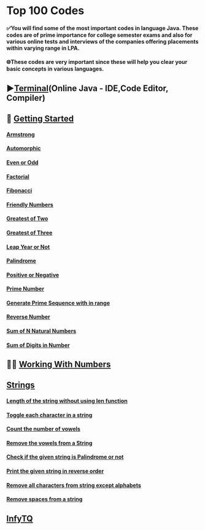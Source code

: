 # Top 100 Codes

#### ✅You will find some of the most important codes in language Java. These codes are of prime importance for college semester exams and also for various online tests and interviews of the companies offering placements within varying range in LPA.</br>
#### 🌐These codes are very important since these will help you clear your basic concepts in various languages.

## ▶[Terminal](https://www.online-java.com/)(Online Java - IDE,Code Editor, Compiler)

## 🤔 [Getting Started](https://github.com/KanakamSasikalyan/top-100-codes/tree/main/Getting%20Started)

#### [Armstrong](https://github.com/KanakamSasikalyan/top-100-codes/tree/main/Getting%20Started/Armstrong.java)
#### [Automorphic](https://github.com/KanakamSasikalyan/top-100-codes/tree/main/Getting%20Started/Automorphic.java)
#### [Even or Odd](https://github.com/KanakamSasikalyan/top-100-codes/tree/main/Getting%20Started/Even_or_Odd.java)
#### [Factorial](https://github.com/KanakamSasikalyan/top-100-codes/tree/main/Getting%20Started/Factorial.java)
#### [Fibonacci](https://github.com/KanakamSasikalyan/top-100-codes/tree/main/Getting%20Started/Fibonacci.java)
#### [Friendly Numbers](https://github.com/KanakamSasikalyan/top-100-codes/tree/main/Getting%20Started/Friendly_Numbers.java)
#### [Greatest of Two](https://github.com/KanakamSasikalyan/top-100-codes/tree/main/Getting%20Started/Greatestof2.java)
#### [Greatest of Three](https://github.com/KanakamSasikalyan/top-100-codes/tree/main/Getting%20Started/Greatestof3.java)
#### [Leap Year or Not](https://github.com/KanakamSasikalyan/top-100-codes/tree/main/Getting%20Started/Leapyear.java)
#### [Palindrome](https://github.com/KanakamSasikalyan/top-100-codes/tree/main/Getting%20Started/Palindrome.java)
#### [Positive or Negative](https://github.com/KanakamSasikalyan/top-100-codes/tree/main/Getting%20Started/Pos_or_Neg.java)
#### [Prime Number](https://github.com/KanakamSasikalyan/top-100-codes/tree/main/Getting%20Started/Prime.java)
#### [Generate Prime Sequence with in range](https://github.com/KanakamSasikalyan/top-100-codes/tree/main/Getting%20Started/PrimeSeq.java)
#### [Reverse Number](https://github.com/KanakamSasikalyan/top-100-codes/tree/main/Getting%20Started/ReverseNumber.java)
#### [Sum of N Natural Numbers](https://github.com/KanakamSasikalyan/top-100-codes/tree/main/Getting%20Started/Sum_of_N.java)
#### [Sum of Digits in Number](https://github.com/KanakamSasikalyan/top-100-codes/tree/main/Getting%20Started/Sum_of_Digits.java)

## 👨‍💻 [Working With Numbers](https://github.com/KanakamSasikalyan/top-100-codes/tree/main/Working%20with%20Numbers)


## [Strings](https://github.com/KanakamSasikalyan/top-100-codes/blob/main/Strings)
#### [Length of the string without using len function](https://github.com/KanakamSasikalyan/top-100-codes/blob/main/Strings/string1.java)
#### [Toggle each character in a string](https://github.com/KanakamSasikalyan/top-100-codes/blob/main/Strings/string2.java)
#### [Count the number of vowels ](https://github.com/KanakamSasikalyan/top-100-codes/blob/main/Strings/string3.java)
#### [Remove the vowels from a String](https://github.com/KanakamSasikalyan/top-100-codes/blob/main/Strings/string4.java)
#### [Check if the given string is Palindrome or not](https://github.com/KanakamSasikalyan/top-100-codes/blob/main/Strings/string5.java)
#### [Print the given string in reverse order](https://github.com/KanakamSasikalyan/top-100-codes/blob/main/Strings/string6.java)
#### [Remove all characters from string except alphabets](https://github.com/KanakamSasikalyan/top-100-codes/blob/main/Strings/string7.java)
#### [Remove spaces from a string](https://github.com/KanakamSasikalyan/top-100-codes/blob/main/Strings/string8.java)

## [InfyTQ](https://github.com/KanakamSasikalyan/top-100-codes/blob/main/InfyTQ)
